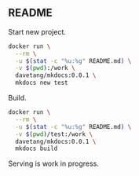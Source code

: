 ## README

Start new project.

```bash
docker run \
  --rm \
  -u $(stat -c "%u:%g" README.md) \
  -v $(pwd):/work \
  davetang/mkdocs:0.0.1 \
  mkdocs new test
```

Build.

```bash
docker run \
  --rm \
  -u $(stat -c "%u:%g" README.md) \
  -v $(pwd)/test:/work \
  davetang/mkdocs:0.0.1 \
  mkdocs build
```

Serving is work in progress.

